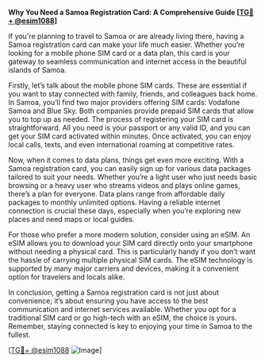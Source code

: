 **Why You Need a Samoa Registration Card: A Comprehensive Guide [[TG💪+ @esim1088](https://t.me/s/esim1088)]**

If you're planning to travel to Samoa or are already living there, having a Samoa registration card can make your life much easier. Whether you’re looking for a mobile phone SIM card or a data plan, this card is your gateway to seamless communication and internet access in the beautiful islands of Samoa. 

Firstly, let’s talk about the mobile phone SIM cards. These are essential if you want to stay connected with family, friends, and colleagues back home. In Samoa, you’ll find two major providers offering SIM cards: Vodafone Samoa and Blue Sky. Both companies provide prepaid SIM cards that allow you to top up as needed. The process of registering your SIM card is straightforward. All you need is your passport or any valid ID, and you can get your SIM card activated within minutes. Once activated, you can enjoy local calls, texts, and even international roaming at competitive rates.

Now, when it comes to data plans, things get even more exciting. With a Samoa registration card, you can easily sign up for various data packages tailored to suit your needs. Whether you’re a light user who just needs basic browsing or a heavy user who streams videos and plays online games, there’s a plan for everyone. Data plans range from affordable daily packages to monthly unlimited options. Having a reliable internet connection is crucial these days, especially when you’re exploring new places and need maps or local guides.

For those who prefer a more modern solution, consider using an eSIM. An eSIM allows you to download your SIM card directly onto your smartphone without needing a physical card. This is particularly handy if you don’t want the hassle of carrying multiple physical SIM cards. The eSIM technology is supported by many major carriers and devices, making it a convenient option for travelers and locals alike.

In conclusion, getting a Samoa registration card is not just about convenience; it’s about ensuring you have access to the best communication and internet services available. Whether you opt for a traditional SIM card or go high-tech with an eSIM, the choice is yours. Remember, staying connected is key to enjoying your time in Samoa to the fullest.

[[TG💪+ @esim1088](https://t.me/s/esim1088) ![Image](https://i.postimg.cc/Y0z9fWf4/image.png)]